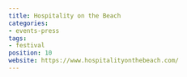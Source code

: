 ```yaml
---
title: Hospitality on the Beach
categories:
- events-press
tags:
- festival
position: 10
website: https://www.hospitalityonthebeach.com/
---
```


